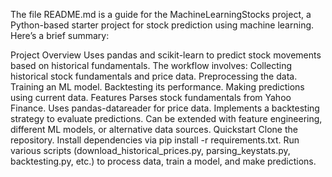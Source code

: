 The file README.md is a guide for the MachineLearningStocks project, a Python-based starter project for stock prediction using machine learning. Here’s a brief summary:

Project Overview
Uses pandas and scikit-learn to predict stock movements based on historical fundamentals.
The workflow involves:
Collecting historical stock fundamentals and price data.
Preprocessing the data.
Training an ML model.
Backtesting its performance.
Making predictions using current data.
Features
Parses stock fundamentals from Yahoo Finance.
Uses pandas-datareader for price data.
Implements a backtesting strategy to evaluate predictions.
Can be extended with feature engineering, different ML models, or alternative data sources.
Quickstart
Clone the repository.
Install dependencies via pip install -r requirements.txt.
Run various scripts (download_historical_prices.py, parsing_keystats.py, backtesting.py, etc.) to process data, train a model, and make predictions.
